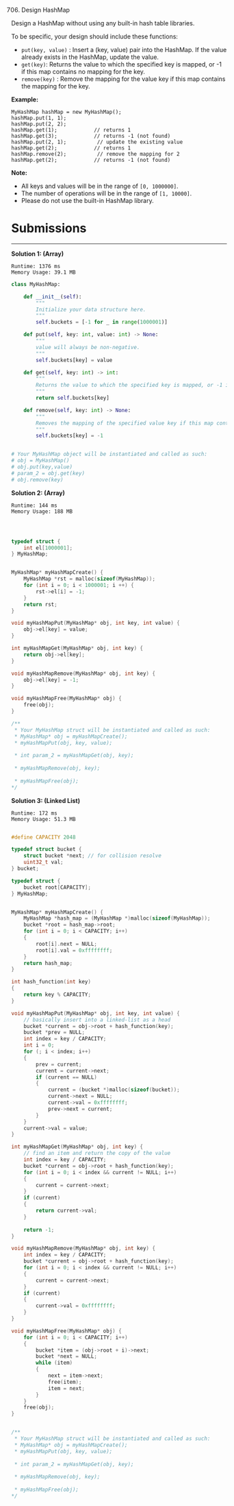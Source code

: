 706. Design HashMap

Design a HashMap without using any built-in hash table libraries.

To be specific, your design should include these functions:

* `put(key, value)` : Insert a (key, value) pair into the HashMap. If the value already exists in the HashMap, update the value.
* `get(key)`: Returns the value to which the specified key is mapped, or -1 if this map contains no mapping for the key.
* `remove(key)` : Remove the mapping for the value key if this map contains the mapping for the key.

**Example:**
```
MyHashMap hashMap = new MyHashMap();
hashMap.put(1, 1);          
hashMap.put(2, 2);         
hashMap.get(1);            // returns 1
hashMap.get(3);            // returns -1 (not found)
hashMap.put(2, 1);          // update the existing value
hashMap.get(2);            // returns 1 
hashMap.remove(2);          // remove the mapping for 2
hashMap.get(2);            // returns -1 (not found) 
```

**Note:**

* All keys and values will be in the range of `[0, 1000000]`.
* The number of operations will be in the range of `[1, 10000]`.
* Please do not use the built-in HashMap library.

# Submissions
---
**Solution 1: (Array)**
```
Runtime: 1376 ms
Memory Usage: 39.1 MB
```
```python
class MyHashMap:

    def __init__(self):
        """
        Initialize your data structure here.
        """
        self.buckets = [-1 for _ in range(1000001)]

    def put(self, key: int, value: int) -> None:
        """
        value will always be non-negative.
        """
        self.buckets[key] = value

    def get(self, key: int) -> int:
        """
        Returns the value to which the specified key is mapped, or -1 if this map contains no mapping for the key
        """
        return self.buckets[key]

    def remove(self, key: int) -> None:
        """
        Removes the mapping of the specified value key if this map contains a mapping for the key
        """
        self.buckets[key] = -1


# Your MyHashMap object will be instantiated and called as such:
# obj = MyHashMap()
# obj.put(key,value)
# param_2 = obj.get(key)
# obj.remove(key)
```

**Solution 2: (Array)**
```
Runtime: 144 ms
Memory Usage: 188 MB
```
```c



typedef struct {
    int el[1000001];
} MyHashMap;


MyHashMap* myHashMapCreate() {
    MyHashMap *rst = malloc(sizeof(MyHashMap));
    for (int i = 0; i < 1000001; i ++) {
        rst->el[i] = -1;
    }
    return rst;
}

void myHashMapPut(MyHashMap* obj, int key, int value) {
    obj->el[key] = value;
}

int myHashMapGet(MyHashMap* obj, int key) {
    return obj->el[key];
}

void myHashMapRemove(MyHashMap* obj, int key) {
    obj->el[key] = -1;
}

void myHashMapFree(MyHashMap* obj) {
    free(obj);
}

/**
 * Your MyHashMap struct will be instantiated and called as such:
 * MyHashMap* obj = myHashMapCreate();
 * myHashMapPut(obj, key, value);
 
 * int param_2 = myHashMapGet(obj, key);
 
 * myHashMapRemove(obj, key);
 
 * myHashMapFree(obj);
*/
```

**Solution 3: (Linked List)**
```
Runtime: 172 ms
Memory Usage: 51.3 MB
```
```c

#define CAPACITY 2048

typedef struct bucket {
    struct bucket *next; // for collision resolve
    uint32_t val;
} bucket;

typedef struct {
    bucket root[CAPACITY];
} MyHashMap;


MyHashMap* myHashMapCreate() {
    MyHashMap *hash_map = (MyHashMap *)malloc(sizeof(MyHashMap));
    bucket *root = hash_map->root;
    for (int i = 0; i < CAPACITY; i++)
    {
        root[i].next = NULL;
        root[i].val = 0xffffffff;
    }
    return hash_map;
}

int hash_function(int key)
{
    return key % CAPACITY;
}

void myHashMapPut(MyHashMap* obj, int key, int value) {
    // basically insert into a linked-list as a head
    bucket *current = obj->root + hash_function(key);
    bucket *prev = NULL;
    int index = key / CAPACITY;
    int i = 0;
    for (; i < index; i++)
    {
        prev = current;
        current = current->next;
        if (current == NULL)
        {
            current = (bucket *)malloc(sizeof(bucket));
            current->next = NULL;
            current->val = 0xffffffff;
            prev->next = current;
        }
    }
    current->val = value;
}

int myHashMapGet(MyHashMap* obj, int key) {
    // find an item and return the copy of the value
    int index = key / CAPACITY;
    bucket *current = obj->root + hash_function(key);
    for (int i = 0; i < index && current != NULL; i++)
    {
        current = current->next;
    }
    if (current)
    {
        return current->val;
    }
    
    return -1;
}

void myHashMapRemove(MyHashMap* obj, int key) {
    int index = key / CAPACITY;
    bucket *current = obj->root + hash_function(key);
    for (int i = 0; i < index && current != NULL; i++)
    {
        current = current->next;
    }
    if (current)
    {
        current->val = 0xffffffff;
    }
}

void myHashMapFree(MyHashMap* obj) {
    for (int i = 0; i < CAPACITY; i++)
    {
        bucket *item = (obj->root + i)->next;
        bucket *next = NULL;
        while (item)
        {
            next = item->next;
            free(item);
            item = next;
        }
    }
    free(obj);
}


/**
 * Your MyHashMap struct will be instantiated and called as such:
 * MyHashMap* obj = myHashMapCreate();
 * myHashMapPut(obj, key, value);
 
 * int param_2 = myHashMapGet(obj, key);
 
 * myHashMapRemove(obj, key);
 
 * myHashMapFree(obj);
*/
```
